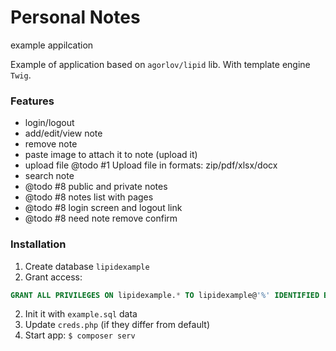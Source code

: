 # Personal Notes

example appilcation

Example of application based on ``agorlov/lipid`` lib.
With template engine ``Twig``.


### Features

- login/logout
- add/edit/view note
- remove note
- paste image to attach it to note (upload it)
- upload file
@todo #1 Upload file in formats: zip/pdf/xlsx/docx
- search note
- @todo #8 public and private notes
- @todo #8 notes list with pages
- @todo #8 login screen and logout link
- @todo #8 need note remove confirm

### Installation

1. Create database ``lipidexample``
2. Grant access:
```sql
GRANT ALL PRIVILEGES ON lipidexample.* TO lipidexample@'%' IDENTIFIED BY 'lipidexample';
```
2. Init it with ``example.sql`` data
3. Update ``creds.php`` (if they differ from default)
4. Start app: ``$ composer serv``
